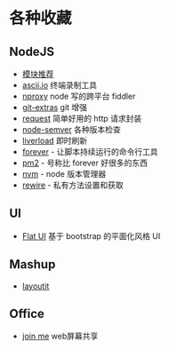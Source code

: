 # 各种收藏

## NodeJS

- [模块推荐](https://github.com/joyent/node/wiki/modules)
- [ascii.io](http://ascii.io/) 终端录制工具
- [nproxy](https://github.com/goddyZhao/nproxy) node 写的跨平台 fiddler
- [git-extras](https://github.com/visionmedia/git-extras) git 增强
- [request](https://github.com/mikeal/request) 简单好用的 http 请求封装 
- [node-semver](https://github.com/isaacs/node-semver) 各种版本检查
- [liverload](http://livereload.com/) 即时刷新
- [forever](https://github.com/nodejitsu/forever) - 让脚本持续运行的命令行工具
- [pm2](https://github.com/Unitech/pm2) - 号称比 forever 好很多的东西
- [nvm](https://github.com/creationix/nvm) - node 版本管理器
- [rewire](https://github.com/jhnns/rewire) - 私有方法设置和获取

## UI

- [Flat UI](http://designmodo.github.com/Flat-UI/) 基于 bootstrap 的平面化风格 UI

## Mashup

- [layoutit](http://www.layoutit.com/)

## Office

- [join me](https://join.me/) web屏幕共享
